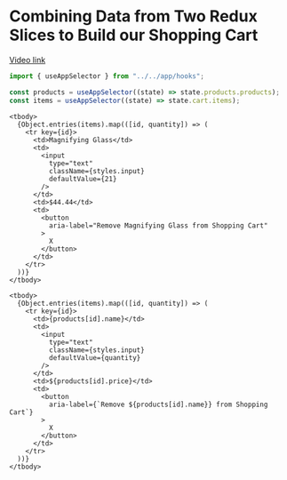 # Combining Data from Two Redux Slices to Build our Shopping Cart

[Video link](https://www.egghead.io/lessons/react-combining-data-from-two-redux-slices-to-build-our-shopping-cart?pl=modern-redux-with-redux-toolkit-rtk-and-typescript-64f243c8)


<TimeStamp start="0:08" end="0:13">

```ts
import { useAppSelector } from "../../app/hooks";
```

</TimeStamp>

<TimeStamp start="0:15" end="0:30">

```ts
const products = useAppSelector((state) => state.products.products);
const items = useAppSelector((state) => state.cart.items);
```

</TimeStamp>

<TimeStamp start="0:35" end="0:50">

```tsx
<tbody>
  {Object.entries(items).map(([id, quantity]) => (
    <tr key={id}>
      <td>Magnifying Glass</td>
      <td>
        <input
          type="text"
          className={styles.input}
          defaultValue={21}
        />
      </td>
      <td>$44.44</td>
      <td>
        <button
          aria-label="Remove Magnifying Glass from Shopping Cart"
        >
          X
        </button>
      </td>
    </tr>
  ))}
</tbody>
```

</TimeStamp>

<TimeStamp start="0:55" end="1:20">

```tsx
<tbody>
  {Object.entries(items).map(([id, quantity]) => (
    <tr key={id}>
      <td>{products[id].name}</td>
      <td>
        <input
          type="text"
          className={styles.input}
          defaultValue={quantity}
        />
      </td>
      <td>${products[id].price}</td>
      <td>
        <button
          aria-label={`Remove ${products[id].name}} from Shopping Cart`}
        >
          X
        </button>
      </td>
    </tr>
  ))}
</tbody>
```

</TimeStamp>
